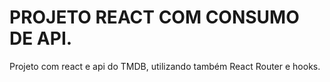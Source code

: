 # PROJETO REACT COM CONSUMO DE API.
Projeto com react e api do TMDB, utilizando também React Router e hooks.
